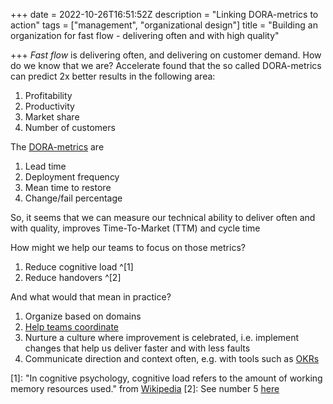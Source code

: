 +++
date = 2022-10-26T16:51:52Z
description = "Linking DORA-metrics to action"
tags = ["management", "organizational design"]
title = "Building an organization for fast flow - delivering often and with high quality"

+++
_Fast flow_ is delivering often, and delivering on customer demand. How do we know that we are? Accelerate found that the so called DORA-metrics can predict 2x better results in the following area:

1. Profitability
2. Productivity
3. Market share
4. Number of customers

The [DORA-metrics](https://www.leanix.net/en/wiki/vsm/dora-metrics#what-are-DORA-metrics) are

1. Lead time
2. Deployment frequency
3. Mean time to restore
4. Change/fail percentage

So, it seems that we can measure our technical ability to deliver often and with quality, improves Time-To-Market (TTM) and cycle time

How might we help our teams to focus on those metrics?

1. Reduce cognitive load ^[1]
2. Reduce handovers ^[2]

And what would that mean in practice? 

1. Organize based on domains
2. [Help teams coordinate](https://www.svorstol.com/blog/2022/rethinking-agile/)
3. Nurture a culture where improvement is celebrated, i.e. implement changes that help us deliver faster and with less faults
4. Communicate direction and context often, e.g. with tools such as [OKRs](https://www.svorstol.com/blog/2022/okrs-when-scaling/)

[1]: "In cognitive psychology, cognitive load refers to the amount of working memory resources used." from [Wikipedia](https://en.wikipedia.org/wiki/Cognitive_load)
[2]: See number 5 [here](https://vitalitychicago.com/blog/my-favorite-agile-illustrations-from-henrik-kniberg-of-spotify-fame/)